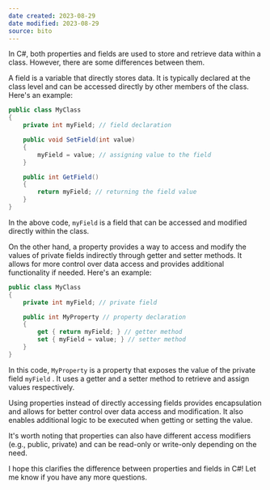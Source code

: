 ```yaml
---
date created: 2023-08-29
date modified: 2023-08-29
source: bito
---
```


In C#, both properties and fields are used to store and retrieve data within a class. However, there are some differences between them.

A field is a variable that directly stores data. It is typically declared at the class level and can be accessed directly by other members of the class. Here's an example:

```csharp
public class MyClass
{
    private int myField; // field declaration

    public void SetField(int value)
    {
        myField = value; // assigning value to the field
    }

    public int GetField()
    {
        return myField; // returning the field value
    }
}
```

In the above code,  `myField`  is a field that can be accessed and modified directly within the class.

On the other hand, a property provides a way to access and modify the values of private fields indirectly through getter and setter methods. It allows for more control over data access and provides additional functionality if needed. Here's an example:

```csharp
public class MyClass
{
    private int myField; // private field

    public int MyProperty // property declaration
    {
        get { return myField; } // getter method
        set { myField = value; } // setter method
    }
}
```

In this code,  `MyProperty`  is a property that exposes the value of the private field  `myField` . It uses a getter and a setter method to retrieve and assign values respectively.

Using properties instead of directly accessing fields provides encapsulation and allows for better control over data access and modification. It also enables additional logic to be executed when getting or setting the value.

It's worth noting that properties can also have different access modifiers (e.g., public, private) and can be read-only or write-only depending on the need.

I hope this clarifies the difference between properties and fields in C#! Let me know if you have any more questions.


